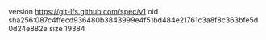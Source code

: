 version https://git-lfs.github.com/spec/v1
oid sha256:087c4ffecd936480b3843999e4f51bd484e21761c3a8f8c363bfe5d0d24e882e
size 19384
